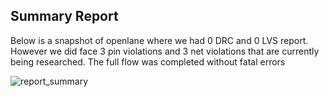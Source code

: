 ## Summary Report
Below is a snapshot of openlane where we had 0 DRC and 0 LVS report. However we did face 3 pin violations and 3 net violations that are currently being researched. The full flow was completed without fatal errors

![report_summary](https://user-images.githubusercontent.com/48494146/139130170-0b9c09ca-2d04-4b08-a344-d4f6e0b1c6d5.PNG)
